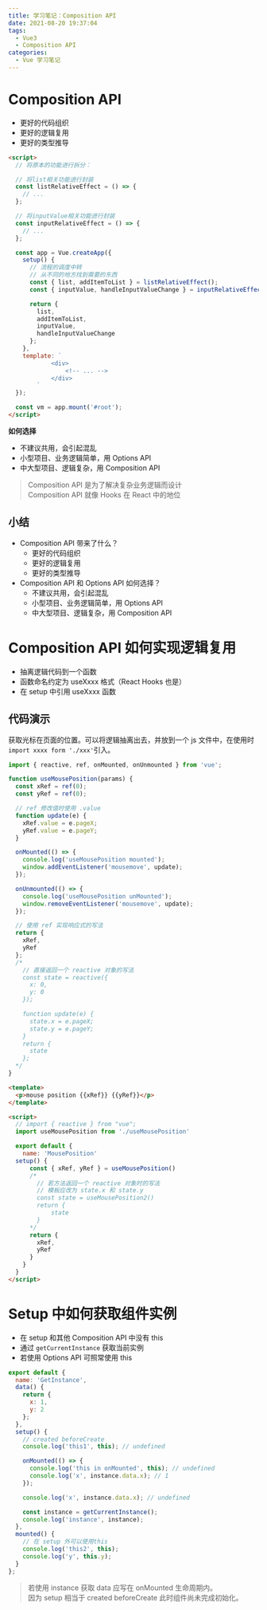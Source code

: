 ```yaml
---
title: 学习笔记：Composition API
date: 2021-08-20 19:37:04
tags:
  - Vue3
  - Composition API
categories:
  - Vue 学习笔记
---
```


# Composition API

- 更好的代码组织
- 更好的逻辑复用
- 更好的类型推导

```html
<script>
  // 将原本的功能进行拆分：

  // 将list相关功能进行封装
  const listRelativeEffect = () => {
    // ...
  };

  // 将inputValue相关功能进行封装
  const inputRelativeEffect = () => {
    // ...
  };

  const app = Vue.createApp({
    setup() {
      // 流程的调度中转
      // 从不同的地方找到需要的东西
      const { list, addItemToList } = listRelativeEffect();
      const { inputValue, handleInputValueChange } = inputRelativeEffect();

      return {
        list,
        addItemToList,
        inputValue,
        handleInputValueChange
      };
    },
    template: `
            <div>
                <!-- ... -->
            </div>
        `
  });

  const vm = app.mount('#root');
</script>
```

**如何选择**

- 不建议共用，会引起混乱
- 小型项目、业务逻辑简单，用 Options API
- 中大型项目、逻辑复杂，用 Composition API

> Composition API 是为了解决复杂业务逻辑而设计  
> Composition API 就像 Hooks 在 React 中的地位

## 小结

- Composition API 带来了什么？
  - 更好的代码组织
  - 更好的逻辑复用
  - 更好的类型推导
- Composition API 和 Options API 如何选择？
  - 不建议共用，会引起混乱
  - 小型项目、业务逻辑简单，用 Options API
  - 中大型项目、逻辑复杂，用 Composition API

# Composition API 如何实现逻辑复用

- 抽离逻辑代码到一个函数
- 函数命名约定为 useXxxx 格式（React Hooks 也是）
- 在 setup 中引用 useXxxx 函数

## 代码演示

获取光标在页面的位置。可以将逻辑抽离出去，并放到一个 js 文件中，在使用时`import xxxx form './xxx'`引入。

```javascript
import { reactive, ref, onMounted, onUnmounted } from 'vue';

function useMousePosition(params) {
  const xRef = ref(0);
  const yRef = ref(0);

  // ref 修改值时使用 .value
  function update(e) {
    xRef.value = e.pageX;
    yRef.value = e.pageY;
  }

  onMounted(() => {
    console.log('useMousePosition mounted');
    window.addEventListener('mousemove', update);
  });

  onUnmounted(() => {
    console.log('useMousePosition unMounted');
    window.removeEventListener('mousemove', update);
  });

  // 使用 ref 实现响应式的写法
  return {
    xRef,
    yRef
  };
  /*
    // 直接返回一个 reactive 对象的写法
    const state = reactive({
      x: 0,
      y: 0
    });

    function update(e) {
      state.x = e.pageX;
      state.y = e.pageY;
    }
    return {
      state
    };
  */
}
```

```html
<template>
  <p>mouse position {{xRef}} {{yRef}}</p>
</template>

<script>
  // import { reactive } from "vue";
  import useMousePosition from './useMousePosition'

  export default {
    name: 'MousePosition'
  setup() {
      const { xRef, yRef } = useMousePosition()
      /*
        // 若方法返回一个 reactive 对象时的写法
        // 模板应改为 state.x 和 state.y
        const state = useMousePosition2()
        return {
            state
        }
      */
      return {
        xRef,
        yRef
      }
    }
  }
</script>
```

# Setup 中如何获取组件实例

- 在 setup 和其他 Composition API 中没有 this
- 通过 `getCurrentInstance` 获取当前实例
- 若使用 Options API 可照常使用 this

```javascript
export default {
  name: 'GetInstance',
  data() {
    return {
      x: 1,
      y: 2
    };
  },
  setup() {
    // created beforeCreate
    console.log('this1', this); // undefined

    onMounted(() => {
      console.log('this in onMounted', this); // undefined
      console.log('x', instance.data.x); // 1
    });

    console.log('x', instance.data.x); // undefined

    const instance = getCurrentInstance();
    console.log('instance', instance);
  },
  mounted() {
    // 在 setup 外可以使用this
    console.log('this2', this);
    console.log('y', this.y);
  }
};
```

> 若使用 instance 获取 data 应写在 onMounted 生命周期内。  
> 因为 setup 相当于 created beforeCreate 此时组件尚未完成初始化。
